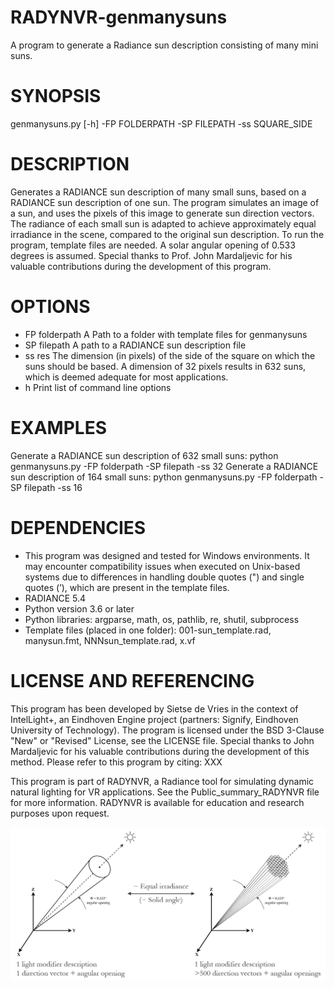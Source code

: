# RADYNVR-genmanysuns
A program to generate a Radiance sun description consisting of many mini suns.

# SYNOPSIS
genmanysuns.py [-h] -FP FOLDERPATH -SP FILEPATH -ss SQUARE_SIDE

# DESCRIPTION
Generates a RADIANCE sun description of many small suns, based on a RADIANCE sun description of one sun. The program simulates an image of a sun, and uses the pixels of this image to generate sun direction vectors. The radiance of each small sun is adapted to achieve approximately equal irradiance in the scene, compared to the original sun description. To run the program, template files are needed. A solar angular opening of 0.533 degrees is assumed.
Special thanks to Prof. John Mardaljevic for his valuable contributions during the development of this program.

# OPTIONS
- FP folderpath A Path to a folder with template files for genmanysuns
- SP filepath A path to a RADIANCE sun description file
- ss res The dimension (in pixels) of the side of the square on which the suns should be based. A dimension of 32 pixels results in 632 suns, which is deemed adequate for most applications.
- h Print list of command line options

# EXAMPLES
Generate a RADIANCE sun description of 632 small suns:
python genmanysuns.py -FP folderpath -SP filepath -ss 32
Generate a RADIANCE sun description of 164 small suns:
python genmanysuns.py -FP folderpath -SP filepath -ss 16

# DEPENDENCIES
- This program was designed and tested for Windows environments. It may encounter
compatibility issues when executed on Unix-based systems due to differences in
handling double quotes (") and single quotes (’), which are present in the template
files.
- RADIANCE 5.4
- Python version 3.6 or later
- Python libraries: argparse, math, os, pathlib, re, shutil, subprocess
- Template files (placed in one folder): 001-sun_template.rad, manysun.fmt, NNNsun_template.rad, x.vf

# LICENSE AND REFERENCING
This program has been developed by Sietse de Vries in the context of IntelLight+, an Eindhoven Engine project (partners: Signify, Eindhoven University of Technology). The program is licensed under the BSD 3-Clause "New" or "Revised" License, see the LICENSE file.
Special thanks to John Mardaljevic for his valuable contributions during the development of this method. Please refer to this program by citing: XXX

This program is part of RADYNVR, a Radiance tool for simulating dynamic natural lighting for VR applications. See the Public_summary_RADYNVR file for more information. RADYNVR is available for education and research purposes upon request.

![Image](manysuns.png)
